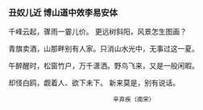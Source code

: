 ### 丑奴儿近 博山道中效李易安体

                       
千峰云起，骤雨一霎儿价。 更远树斜阳，风景怎生图画？

青旗卖酒，山那畔别有人家。只消山水光中，无事过这一夏。

午醉醒时，松窗竹户，万千潇洒。野鸟飞来，又是一般闲暇。

却怪白鸥，觑着人、欲下未下。 新来莫是，别有说话。

                                 辛弃疾（南宋）
